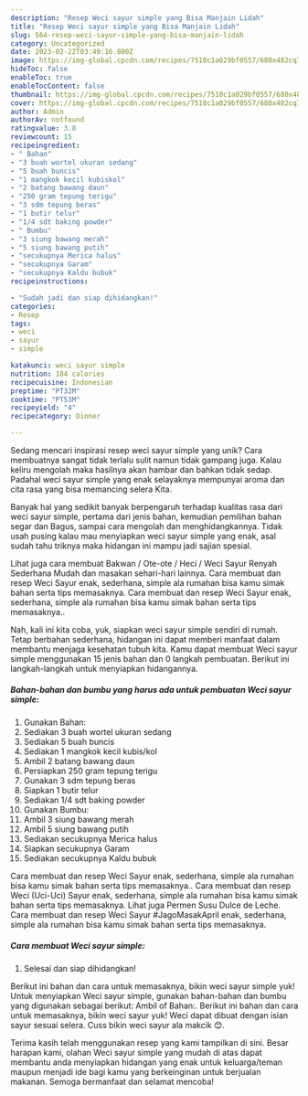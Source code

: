 ```yaml
---
description: "Resep Weci sayur simple yang Bisa Manjain Lidah"
title: "Resep Weci sayur simple yang Bisa Manjain Lidah"
slug: 564-resep-weci-sayur-simple-yang-bisa-manjain-lidah
category: Uncategorized
date: 2023-02-22T03:49:16.880Z
image: https://img-global.cpcdn.com/recipes/7510c1a029bf0557/680x482cq70/weci-sayur-simple-foto-resep-utama.jpg
hideToc: false
enableToc: true
enableTocContent: false
thumbnail: https://img-global.cpcdn.com/recipes/7510c1a029bf0557/680x482cq70/weci-sayur-simple-foto-resep-utama.jpg
cover: https://img-global.cpcdn.com/recipes/7510c1a029bf0557/680x482cq70/weci-sayur-simple-foto-resep-utama.jpg
author: Admin
authorAv: notfound
ratingvalue: 3.8
reviewcount: 15
recipeingredient:
- " Bahan"
- "3 buah wortel ukuran sedang"
- "5 buah buncis"
- "1 mangkok kecil kubiskol"
- "2 batang bawang daun"
- "250 gram tepung terigu"
- "3 sdm tepung beras"
- "1 butir telur"
- "1/4 sdt baking powder"
- " Bumbu"
- "3 siung bawang merah"
- "5 siung bawang putih"
- "secukupnya Merica halus"
- "secukupnya Garam"
- "secukupnya Kaldu bubuk"
recipeinstructions:

- "Sudah jadi dan siap dihidangkan!"
categories:
- Resep
tags:
- weci
- sayur
- simple

katakunci: weci sayur simple 
nutrition: 184 calories
recipecuisine: Indonesian
preptime: "PT32M"
cooktime: "PT53M"
recipeyield: "4"
recipecategory: Dinner

---
```





Sedang mencari inspirasi resep weci sayur simple yang unik? Cara membuatnya sangat tidak terlalu sulit namun tidak gampang juga. Kalau keliru mengolah maka hasilnya akan hambar dan bahkan tidak sedap. Padahal weci sayur simple yang enak selayaknya mempunyai aroma dan cita rasa yang bisa memancing selera Kita.





Banyak hal yang sedikit banyak berpengaruh terhadap kualitas rasa dari weci sayur simple, pertama dari jenis bahan, kemudian pemilihan bahan segar dan Bagus, sampai cara mengolah dan menghidangkannya. Tidak usah pusing kalau mau menyiapkan weci sayur simple yang enak,      asal sudah tahu triknya maka hidangan ini mampu jadi sajian spesial.














Lihat juga cara membuat Bakwan / Ote-ote / Heci / Weci Sayur Renyah Sederhana Mudah dan masakan sehari-hari lainnya. Cara membuat dan resep Weci Sayur enak, sederhana, simple ala rumahan bisa kamu simak bahan serta tips memasaknya. Cara membuat dan resep Weci Sayur enak, sederhana, simple ala rumahan bisa kamu simak bahan serta tips memasaknya..






Nah, kali ini kita coba, yuk, siapkan weci sayur simple sendiri di rumah. Tetap berbahan sederhana, hidangan ini dapat memberi manfaat dalam membantu menjaga kesehatan tubuh kita. Kamu dapat membuat Weci sayur simple menggunakan 15 jenis bahan dan 0 langkah pembuatan. Berikut ini langkah-langkah untuk menyiapkan hidangannya.

<!--inarticleads1-->

##### Bahan-bahan dan bumbu yang harus ada untuk pembuatan Weci sayur simple:

1. Gunakan  Bahan:
1. Sediakan 3 buah wortel ukuran sedang
1. Sediakan 5 buah buncis
1. Sediakan 1 mangkok kecil kubis/kol
1. Ambil 2 batang bawang daun
1. Persiapkan 250 gram tepung terigu
1. Gunakan 3 sdm tepung beras
1. Siapkan 1 butir telur
1. Sediakan 1/4 sdt baking powder
1. Gunakan  Bumbu:
1. Ambil 3 siung bawang merah
1. Ambil 5 siung bawang putih
1. Sediakan secukupnya Merica halus
1. Siapkan secukupnya Garam
1. Sediakan secukupnya Kaldu bubuk


Cara membuat dan resep Weci Sayur enak, sederhana, simple ala rumahan bisa kamu simak bahan serta tips memasaknya.. Cara membuat dan resep Weci (Uci-Uci) Sayur enak, sederhana, simple ala rumahan bisa kamu simak bahan serta tips memasaknya. Lihat juga Permen Susu Dulce de Leche. Cara membuat dan resep Weci Sayur #JagoMasakApril enak, sederhana, simple ala rumahan bisa kamu simak bahan serta tips memasaknya. 

<!--inarticleads2-->

##### Cara membuat Weci sayur simple:


1. Selesai dan siap dihidangkan!

Berikut ini bahan dan cara untuk memasaknya, bikin weci sayur simple yuk! Untuk menyiapkan Weci sayur simple, gunakan bahan-bahan dan bumbu yang digunakan sebagai berikut: Ambil of Bahan:. Berikut ini bahan dan cara untuk memasaknya, bikin weci sayur yuk! Weci dapat dibuat dengan isian sayur sesuai selera. Cuss bikin weci sayur ala makcik 😊. 

Terima kasih telah menggunakan resep yang kami tampilkan di sini. Besar harapan kami, olahan Weci sayur simple yang mudah di atas dapat membantu anda menyiapkan hidangan yang enak untuk keluarga/teman maupun menjadi ide bagi kamu yang berkeinginan untuk berjualan makanan. Semoga bermanfaat dan selamat mencoba!
